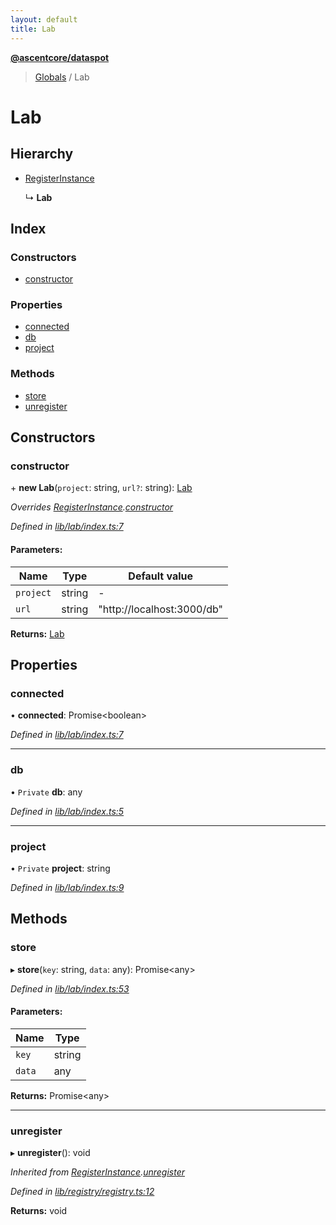 ```yaml
---
layout: default
title: Lab
---
```


**[@ascentcore/dataspot](../README.md)**

> [Globals](../globals.md) / Lab

# Lab

## Hierarchy

* [RegisterInstance](registerinstance.md)

  ↳ **Lab**

## Index

### Constructors

* [constructor](lab.md#constructor)

### Properties

* [connected](lab.md#connected)
* [db](lab.md#db)
* [project](lab.md#project)

### Methods

* [store](lab.md#store)
* [unregister](lab.md#unregister)

## Constructors

### constructor

\+ **new Lab**(`project`: string, `url?`: string): [Lab](lab.md)

*Overrides [RegisterInstance](registerinstance.md).[constructor](registerinstance.md#constructor)*

*Defined in [lib/lab/index.ts:7](https://github.com/ascentcore/dataspot/blob/8a56680/lib/lab/index.ts#L7)*

#### Parameters:

Name | Type | Default value |
------ | ------ | ------ |
`project` | string | - |
`url` | string | "http://localhost:3000/db" |

**Returns:** [Lab](lab.md)

## Properties

### connected

•  **connected**: Promise\<boolean>

*Defined in [lib/lab/index.ts:7](https://github.com/ascentcore/dataspot/blob/8a56680/lib/lab/index.ts#L7)*

___

### db

• `Private` **db**: any

*Defined in [lib/lab/index.ts:5](https://github.com/ascentcore/dataspot/blob/8a56680/lib/lab/index.ts#L5)*

___

### project

• `Private` **project**: string

*Defined in [lib/lab/index.ts:9](https://github.com/ascentcore/dataspot/blob/8a56680/lib/lab/index.ts#L9)*

## Methods

### store

▸ **store**(`key`: string, `data`: any): Promise\<any>

*Defined in [lib/lab/index.ts:53](https://github.com/ascentcore/dataspot/blob/8a56680/lib/lab/index.ts#L53)*

#### Parameters:

Name | Type |
------ | ------ |
`key` | string |
`data` | any |

**Returns:** Promise\<any>

___

### unregister

▸ **unregister**(): void

*Inherited from [RegisterInstance](registerinstance.md).[unregister](registerinstance.md#unregister)*

*Defined in [lib/registry/registry.ts:12](https://github.com/ascentcore/dataspot/blob/8a56680/lib/registry/registry.ts#L12)*

**Returns:** void
